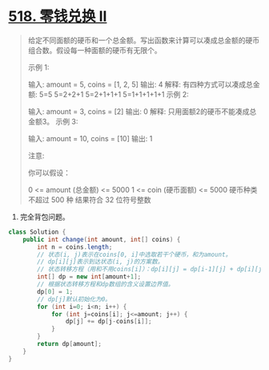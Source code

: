# [518. 零钱兑换 II](https://leetcode-cn.com/problems/coin-change-2/)

> 给定不同面额的硬币和一个总金额。写出函数来计算可以凑成总金额的硬币组合数。假设每一种面额的硬币有无限个。 
>
> 示例 1:
>
> 输入: amount = 5, coins = [1, 2, 5]
> 输出: 4
> 解释: 有四种方式可以凑成总金额:
> 5=5
> 5=2+2+1
> 5=2+1+1+1
> 5=1+1+1+1+1
> 示例 2:
>
> 输入: amount = 3, coins = [2]
> 输出: 0
> 解释: 只用面额2的硬币不能凑成总金额3。
> 示例 3:
>
> 输入: amount = 10, coins = [10] 
> 输出: 1
>
>
> 注意:
>
> 你可以假设：
>
> 0 <= amount (总金额) <= 5000
> 1 <= coin (硬币面额) <= 5000
> 硬币种类不超过 500 种
> 结果符合 32 位符号整数
>

1. 完全背包问题。

```java
class Solution {
    public int change(int amount, int[] coins) {
        int n = coins.length;
        // 状态(i, j)表示在coins[0, i]中选取若干个硬币，和为amount。
        // dp[i][j]表示到达状态(i, j)的方案数。
        // 状态转移方程（用和不用coins[i]）：dp[i][j] = dp[i-1][j] + dp[i][j-coins[i]]。
        int[] dp = new int[amount+1];
        // 根据状态转移方程和dp数组的含义设置边界值。
        dp[0] = 1;
        // dp[j]默认初始化为0。
        for (int i=0; i<n; i++) {
            for (int j=coins[i]; j<=amount; j++) {
                dp[j] += dp[j-coins[i]];
            }
        }
        return dp[amount];
    }
}
```


